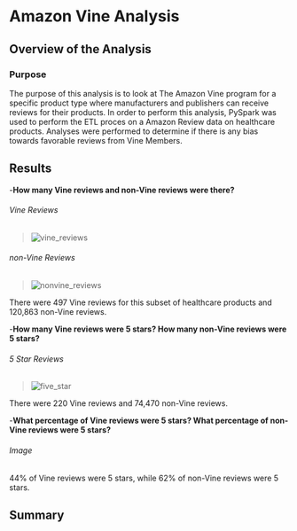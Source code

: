 # Amazon Vine Analysis

## Overview of the Analysis 

### Purpose

The purpose of this analysis is to look at The Amazon Vine program for a specific product type where manufacturers and publishers can receive reviews for their products. In order to perform this analysis, PySpark was used to perform the ETL proces on a Amazon Review data on healthcare products. Analyses were performed to determine if there is any bias towards favorable reviews from Vine Members. 

## Results

-**How many Vine reviews and non-Vine reviews were there?**
###### Vine Reviews
> ![vine_reviews](https://user-images.githubusercontent.com/77405273/119279470-d37a2d00-bbe0-11eb-99e0-6661b4ffa1c3.png)
###### non-Vine Reviews
> ![nonvine_reviews](https://user-images.githubusercontent.com/77405273/119279471-d543f080-bbe0-11eb-9cf0-5e6be0609309.png)

There were 497 Vine reviews for this subset of healthcare products and 120,863 non-Vine reviews.

-**How many Vine reviews were 5 stars? How many non-Vine reviews were 5 stars?**
###### 5 Star Reviews
> ![five_star](https://user-images.githubusercontent.com/77405273/119279473-d6751d80-bbe0-11eb-9346-3dc1f669e8c9.png)

There were 220 Vine reviews and 74,470 non-Vine reviews.

-**What percentage of Vine reviews were 5 stars? What percentage of non-Vine reviews were 5 stars?**
###### Image
>

44% of Vine reviews were 5 stars, while 62% of non-Vine reviews were 5 stars.

## Summary

